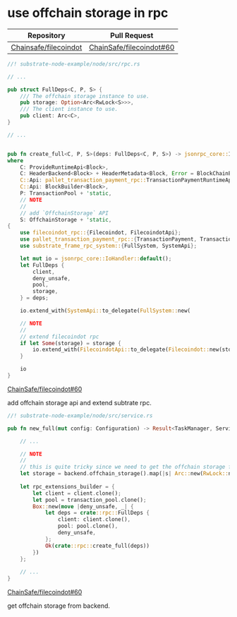 # use offchain storage in rpc

| Repository                           | Pull Request                    |
|--------------------------------------|---------------------------------|
| [Chainsafe/filecoindot][filecoindot] | [ChainSafe/filecoindot#60][#60] |

```rust
//! substrate-node-example/node/src/rpc.rs

// ...

pub struct FullDeps<C, P, S> {
    /// The offchain storage instance to use.
    pub storage: Option<Arc<RwLock<S>>>,
    /// The client instance to use.
    pub client: Arc<C>,
}

// ...


pub fn create_full<C, P, S>(deps: FullDeps<C, P, S>) -> jsonrpc_core::IoHandler<sc_rpc::Metadata>
where
    C: ProvideRuntimeApi<Block>,
    C: HeaderBackend<Block> + HeaderMetadata<Block, Error = BlockChainError> + 'static,
    C::Api: pallet_transaction_payment_rpc::TransactionPaymentRuntimeApi<Block, Balance>,
    C::Api: BlockBuilder<Block>,
    P: TransactionPool + 'static,
    // NOTE
    //
    // add `OffchainStorage` API
    S: OffchainStorage + 'static,
{
    use filecoindot_rpc::{Filecoindot, FilecoindotApi};
    use pallet_transaction_payment_rpc::{TransactionPayment, TransactionPaymentApi};
    use substrate_frame_rpc_system::{FullSystem, SystemApi};

    let mut io = jsonrpc_core::IoHandler::default();
    let FullDeps {
        client,
        deny_unsafe,
        pool,
        storage,
    } = deps;

    io.extend_with(SystemApi::to_delegate(FullSystem::new(

    // NOTE
    //
    // extend filecoindot rpc
    if let Some(storage) = storage {
        io.extend_with(FilecoindotApi::to_delegate(Filecoindot::new(storage)));
    }

    io
}
```

[ChainSafe/filecoindot#60][#60]


add offchain storage api and extend subtrate rpc.


```rust
//! substrate-node-example/node/src/service.rs

pub fn new_full(mut config: Configuration) -> Result<TaskManager, ServiceError> {

    // ...

    // NOTE
    //
    // this is quite tricky since we need to get the offchain storage from `backend`
    let storage = backend.offchain_storage().map(|s| Arc::new(RwLock::new(s)));
    
    let rpc_extensions_builder = {
        let client = client.clone();
        let pool = transaction_pool.clone();
        Box::new(move |deny_unsafe, _| {
            let deps = crate::rpc::FullDeps {
                client: client.clone(),
                pool: pool.clone(),
                deny_unsafe,
            };
            Ok(crate::rpc::create_full(deps))
        })
    };
    
    // ...
}

```

[ChainSafe/filecoindot#60][#60]

get offchain storage from backend.


[filecoindot]: https://github.com/ChainSafe/filecoindot
[#60]: https://github.com/ChainSafe/filecoindot/pull/60
